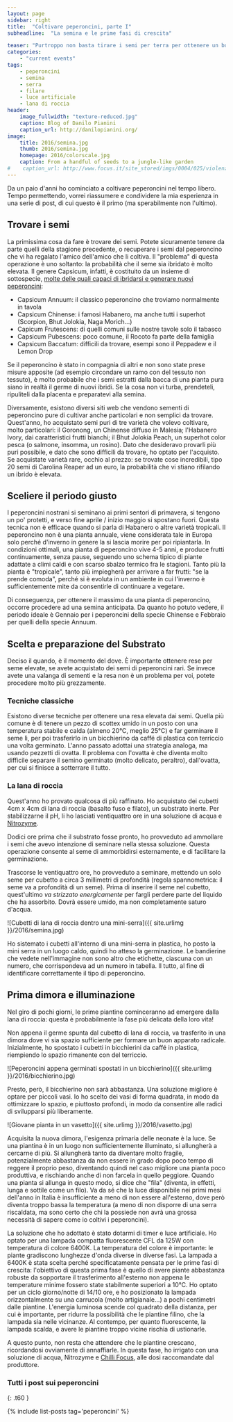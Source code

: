 ```yaml
---
layout: page
sidebar: right
title:  "Coltivare peperoncini, parte I"
subheadline:  "La semina e le prime fasi di crescita"

teaser: "Purtroppo non basta tirare i semi per terra per ottenere un buon raccolto."
categories:
    - "current events"
tags:
    - peperoncini
    - semina
    - serra
    - filare
    - luce artificiale
    - lana di roccia
header:
    image_fullwidth: "texture-reduced.jpg"
    caption: Blog of Danilo Pianini
    caption_url: http://danilopianini.org/
image:
    title: 2016/semina.jpg
    thumb: 2016/semina.jpg
    homepage: 2016/colorscale.jpg
    caption: From a handful of seeds to a jungle-like garden
#    caption_url: http://www.focus.it/site_stored/imgs/0004/025/violenza.png
---
```


Da un paio d'anni ho cominciato a coltivare peperoncini nel tempo libero.
Tempo permettendo, vorrei riassumere e condividere la mia esperienza in una serie di post, di cui questo è il primo (ma sperabilmente non l'ultimo).

## Trovare i semi

La primissima cosa da fare è trovare dei semi.
Potete sicuramente tenere da parte quelli della stagione precedente, o recuperare i semi dal peperoncino che vi ha regalato l'amico dell'amico che li coltiva.
Il "problema" di questa operazione è uno soltanto: la probabilità che il seme sia ibridato è molto elevata.
Il genere Capsicum, infatti, è costituito da un insieme di sottospecie, [molte delle quali capaci di ibridarsi e generare nuovi peperoncini](http://www.ajol.info/index.php/acsj/article/download/54703/43206):

* Capsicum Annuum: il classico peperoncino che troviamo normalmente in tavola
* Capsicum Chinense: i famosi Habanero, ma anche tutti i superhot (Scorpion, Bhut Jolokia, Naga Morich...)
* Capicum Frutescens: di quelli comuni sulle nostre tavole solo il tabasco
* Capsicum Pubescens: poco comune, il Rocoto fa parte della famiglia
* Capsicum Baccatum: difficili da trovare, esempi sono il Peppadew e il Lemon Drop

Se il peperoncino è stato in compagnia di altri e non sono state prese misure apposite (ad esempio circondare un ramo con del tessuto non tessuto), è molto probabile che i semi estratti dalla bacca di una pianta pura siano in realtà il germe di nuovi ibridi.
Se la cosa non vi turba, prendeteli, ripuliteli dalla placenta e preparatevi alla semina.

Diversamente, esistono diversi siti web che vendono sementi di peperoncino pure di cultivar anche particolari e non semplici da trovare.
Quest'anno, ho acquistato semi puri di tre varietà che volevo coltivare, molto particolari: il Goronong, un Chinense diffuso in Malesia; l'Habanero Ivory, dai caratteristici frutti bianchi; il Bhut Jolokia Peach, un superhot color pesca (o salmone, insomma, un rosino).
Dato che desideravo provarli più puri possibile, e dato che sono difficili da trovare, ho optato per l'acquisto.
Se acquistate varietà rare, occhio al prezzo: se trovate cose incredibili, tipo 20 semi di Carolina Reaper ad un euro, la probabilità che vi stiano rifilando un ibrido è elevata.

## Sceliere il periodo giusto

I peperoncini nostrani si seminano ai primi sentori di primavera, si tengono un po' protetti, e verso fine aprile / inizio maggio si spostano fuori.
Questa tecnica non è efficace quando si parla di Habanero o altre varietà tropicali.
Il peperoncino non è una pianta annuale, viene considerata tale in Europa solo perché d'inverno in genere la si lascia morire per poi ripiantarla.
In condizioni ottimali, una pianta di peperoncino vive 4-5 anni, e produce frutti continuamente, senza pause, seguendo uno schema tipico di piante adattate a climi caldi e con scarso sbalzo termico fra le stagioni.
Tanto più la pianta è "tropicale", tanto più impiegherà per arrivare a far frutti: "se la prende comoda", perché si è evoluta in un ambiente in cui l'inverno è sufficientemente mite da consentirle di continuare a vegetare.

Di conseguenza, per ottenere il massimo da una pianta di peperoncino, occorre procedere ad una semina anticipata.
Da quanto ho potuto vedere, il periodo ideale è Gennaio per i peperoncini della specie Chinense e Febbraio per quelli della specie Annuum.

## Scelta e preparazione del Substrato

Deciso il quando, è il momento del dove.
È importante ottenere rese per seme elevate, se avete acquistato dei semi di peperoncini rari.
Se invece avete una valanga di sementi e la resa non è un problema per voi, potete procedere molto più grezzamente.

### Tecniche classiche

Esistono diverse tecniche per ottenere una resa elevata dai semi.
Quella più comune è di tenere un pezzo di scottex umido in un posto con una temperatura stabile e calda (almeno 20°C, meglio 25°C) e far germinare il seme lì, per poi trasferirlo in un bicchierino da caffé di plastica con terriccio una volta germinato.
L'anno passato adottai una strategia analoga, ma usando pezzetti di ovatta.
Il problema con l'ovatta è che diventa molto difficile separare il semino germinato (molto delicato, peraltro), dall'ovatta, per cui si finisce a sotterrare il tutto.

### La lana di roccia

Quest'anno ho provato qualcosa di più raffinato. Ho acquistato dei cubetti 4cm x 4cm di lana di roccia (basalto fuso e filato), un substrato inerte.
Per stabilizzarne il pH, li ho lasciati ventiquattro ore in una soluzione di acqua e [Nitrozyme](http://www.growthtechnology.com/product/nitrozyme-concentrate/).

Dodici ore prima che il substrato fosse pronto, ho provveduto ad ammollare i semi che avevo intenzione di seminare nella stessa soluzione.
Questa operazione consente al seme di ammorbidirsi esternamente, e di facilitare la germinazione.

Trascorse le ventiquattro ore, ho provveduto a seminare, mettendo un solo seme per cubetto a circa 3 millimetri di profondità (regola spannometrica: il seme va a profondità di un seme).
Prima di inserire il seme nel cubetto, quest'ultimo *va strizzato energicamente* per fargli perdere parte del liquido che ha assorbito.
Dovrà essere umido, ma non completamente saturo d'acqua.

![Cubetti di lana di roccia dentro una mini-serra]({{ site.urlimg }}/2016/semina.jpg)

Ho sistemato i cubetti all'interno di una mini-serra in plastica, ho posto la mini serra in un luogo caldo, quindi ho atteso la germinazione.
Le bandierine che vedete nell'immagine non sono altro che etichette, ciascuna con un numero, che corrispondeva ad un numero in tabella.
Il tutto, al fine di identificare correttamente il tipo di peperoncino.

## Prima dimora e illuminazione

Nel giro di pochi giorni, le prime piantine cominceranno ad emergere dalla lana di roccia: questa è probabilmente la fase più delicata della loro vita!

Non appena il germe spunta dal cubetto di lana di roccia, va trasferito in una dimora dove vi sia spazio sufficiente per formare un buon apparato radicale.
Inizialmente, ho spostato i cubetti in bicchierini da caffé in plastica, riempiendo lo spazio rimanente con del terriccio.

![Peperoncini appena germinati spostati in un bicchierino]({{ site.urlimg }}/2016/bicchierino.jpg)

Presto, però, il bicchierino non sarà abbastanza. Una soluzione migliore è optare per piccoli vasi.
Io ho scelto dei vasi di forma quadrata, in modo da ottimizzare lo spazio, e piuttosto profondi, in modo da consentire alle radici di svilupparsi più liberamente.

![Giovane pianta in un vasetto]({{ site.urlimg }}/2016/vasetto.jpg)

Acquisita la nuova dimora, l'esigenza primaria delle neonate è la luce.
Se una piantina è in un luogo non sufficientemente illuminato, si allungherà a cercarne di più.
Si allungherà tanto da diventare molto fragile, potenzialmente abbastanza da non essere in grado dopo poco tempo di reggere il proprio peso, diventando quindi nel caso migliore una pianta poco produttiva, e rischiando anche di non farcela in quello peggiore.
Quando una pianta si allunga in questo modo, si dice che "fila" (diventa, in effetti, lunga e sottile come un filo).
Va da sé che la luce disponibile nei primi mesi dell'anno in Italia è insufficiente a meno di non essere all'esterno, dove però diventa troppo bassa la temperatura (a meno di non disporre di una serra riscaldata, ma sono certo che chi la possiede non avrà una grossa necessità di sapere come io coltivi i peperoncini).

La soluzione che ho adottato è stato dotarmi di timer e luce artificiale.
Ho optato per una lampada compatta fluorescente CFL da 125W con temperatura di colore 6400K.
La temperatura del colore è importante: le piante gradiscono lunghezze d'onda diverse in diverse fasi.
La lampada a 6400K è stata scelta perché specificatamente pensata per le prime fasi di crescita: l'obiettivo di questa prima fase è quello di avere piante abbastanza robuste da sopportare il trasferimento all'esterno non appena le temperature minime fossero state stabilmente superiori a 10°C.
Ho optato per un ciclo giorno/notte di 14/10 ore, e ho posizionato la lampada orizzontalmente su una carrucola (molto artigianale...) a pochi centimetri dalle piantine.
L'energia luminosa scende col quadrato della distanza, per cui è importante, per ridurre la possibilità che le piantine filino, che la lampada sia nelle vicinanze.
Al contempo, per quanto fluorescente, la lampada scalda, e avere le piantine troppo vicine rischia di ustionarle.

A questo punto, non resta che attendere che le piantine crescano, ricordandosi ovviamente di annaffiarle.
In questa fase, ho irrigato con una soluzione di acqua, Nitrozyme e [Chilli Focus](http://www.growthtechnology.com/product/chilli-focus/), alle dosi raccomandate dal produttore.

### Tutti i post sui peperoncini
{: .t60 }

{% include list-posts tag='peperoncini' %}

